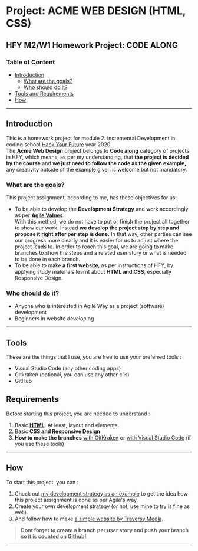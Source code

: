 # Project: ACME WEB DESIGN (HTML, CSS)
## HFY M2/W1 Homework Project: CODE ALONG

### Table of Content
* [Introduction](#introduction)
  * [What are the goals?](#what-are-the-goals?)
  * [Who should do it?](#who-should-do-it?)
* [Tools and Requirements](#tools-and-requirements)
* [How](#how)
---

## Introduction
This is a homework project for module 2: Incremental Development in coding school [Hack Your Future](https://github.com/HackYourFutureBelgium) year 2020. <br>
The **Acme Web Design** project belongs to **Code along** category of projects in HFY, which means, as per my understanding, that **the project is decided by the course** and **we just need to follow the code as the given example,** any creativity outside of the example given is welcome but not mandatory.  

### What are the goals?
This project assignment, according to me, has these objectives for us:
* To be able to develop the **Development Strategy** and work accordingly as per [**Agile Values**](https://www.youtube.com/watch?v=GzzkpAOxHXs). <br>
  With this method, we do not have to put or finish the project all together to show our work. Instead **we develop the project step by step and propose it right after per step is done.**
  In that way, other parties can see our progress more clearly and it is easier for us to adjust where the project leads to.
  In order to reach this goal, we are going to make branches to show the steps and a related user story or what is needed to be done in each branch.
* To be able to make **a first website**, as per instructions of HFY, by applying study materials learnt about **HTML and CSS**, especially Responsive Design.  

### Who should do it?
* Anyone who is interested in Agile Way as a project (software) development
* Beginners in website developing
---

## Tools
These are the things that I use, you are free to use your preferred tools :
* Visual Studio Code (any other coding apps)
* Gitkraken (optional, you can use any other clis)
* GitHub

## Requirements
Before starting this project, you are needed to understand :
1. Basic [**HTML**](https://developer.mozilla.org/en-US/docs/Learn/HTML). At least, layout and elements.
1. Basic [**CSS and Responsive Design**](https://developer.mozilla.org/en-US/docs/Learn/CSS)
1. **How to make the branches** [with GitKraken](https://www.youtube.com/watch?v=ub9GfRziCtU) or [with Visual Studio Code](https://www.youtube.com/watch?v=X9-iaXfKY5g) (if you use these tools)
---

## How
To start this project, you can :
1. Check out [my development strategy as an example](development-strategy.md) to get the idea how this project assignment is done as per Agile's way.
1. Create your own development strategy (or not, use mine to try is fine as well).
1. And follow how to make [a simple website by Traversy Media](https://www.youtube.com/watch?v=Wm6CUkswsNw).
> **Dont forget to create a branch per user story and push your branch so it is counted on Github!**
---

